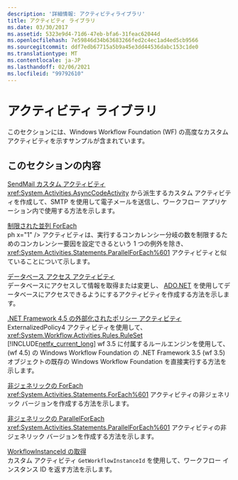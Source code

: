 ```yaml
---
description: '詳細情報: アクティビティライブラリ'
title: アクティビティ ライブラリ
ms.date: 03/30/2017
ms.assetid: 5323e9d4-71d6-47eb-bfa6-31feac62044d
ms.openlocfilehash: 7e59846d34b63683266fed2c4ec1ad4ed5cb9566
ms.sourcegitcommit: ddf7edb67715a5b9a45e3dd44536dabc153c1de0
ms.translationtype: MT
ms.contentlocale: ja-JP
ms.lasthandoff: 02/06/2021
ms.locfileid: "99792610"
---
```

# <a name="activity-library"></a>アクティビティ ライブラリ

このセクションには、Windows Workflow Foundation (WF) の高度なカスタムアクティビティを示すサンプルが含まれています。  
  
## <a name="in-this-section"></a>このセクションの内容

 [SendMail カスタム アクティビティ](sendmail-custom-activity.md)  
 <xref:System.Activities.AsyncCodeActivity> から派生するカスタム アクティビティを作成して、SMTP を使用して電子メールを送信し、ワークフロー アプリケーション内で使用する方法を示します。  
  
 [制限された並列 ForEach](throttled-parallel-foreach.md)  
 ph x="1" /&gt; アクティビティは、実行するコンカレンシー分岐の数を制限するためのコンカレンシー要因を設定できるという 1 つの例外を除き、<xref:System.Activities.Statements.ParallelForEach%601> アクティビティと似ていることについて示します。
  
 [データベース アクセス アクティビティ](database-access-activities.md)  
 データベースにアクセスして情報を取得または変更し、 [ADO.NET](../../data/adonet/index.md) を使用してデータベースにアクセスできるようにするアクティビティを作成する方法を示します。  
  
 [.NET Framework 4.5 の外部化されたポリシー アクティビティ](externalized-policy-activity-in-net-framework-4-5.md)  
 ExternalizedPolicy4 アクティビティを使用して、 <xref:System.Workflow.Activities.Rules.RuleSet> [!INCLUDE[netfx_current_long](../../../../includes/netfx-current-long-md.md)] wf 3.5 に付属するルールエンジンを使用して、(wf 4.5) の Windows Workflow Foundation の .NET Framework 3.5 (wf 3.5) オブジェクトの既存の Windows Workflow Foundation を直接実行する方法を示します。
  
 [非ジェネリックの ForEach](non-generic-foreach.md)  
 <xref:System.Activities.Statements.ForEach%601> アクティビティの非ジェネリック バージョンを作成する方法を示します。  
  
 [非ジェネリックの ParallelForEach](non-generic-parallelforeach.md)  
 <xref:System.Activities.Statements.ParallelForEach%601> アクティビティの非ジェネリック バージョンを作成する方法を示します。  
  
 [WorkflowInstanceId の取得](get-workflowinstanceid.md)  
 カスタム アクティビティ `GetWorkflowInstanceId` を使用して、ワークフロー インスタンス ID を返す方法を示します。
